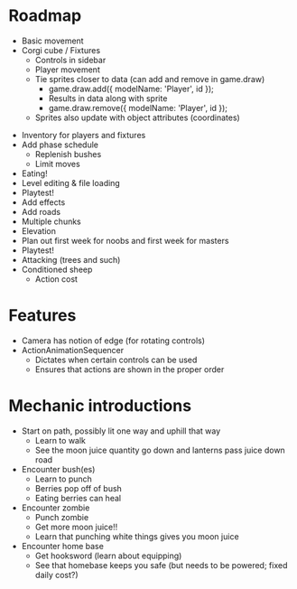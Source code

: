 # Roadmap
+ Basic movement
+ Corgi cube
/ Fixtures
  - Controls in sidebar
  - Player movement
  - Tie sprites closer to data (can add and remove in game.draw)
      - game.draw.add({ modelName: 'Player', id });
      - Results in data along with sprite
      - game.draw.remove({ modelName: 'Player', id });
  - Sprites also update with object attributes (coordinates)
- Inventory for players and fixtures
- Add phase schedule
    - Replenish bushes
    - Limit moves
- Eating!
- Level editing & file loading
- Playtest!
- Add effects
- Add roads
- Multiple chunks
- Elevation
- Plan out first week for noobs and first week for masters
- Playtest!
- Attacking (trees and such)
- Conditioned sheep
  - Action cost

# Features
- Camera has notion of edge (for rotating controls)
- ActionAnimationSequencer
  - Dictates when certain controls can be used
  - Ensures that actions are shown in the proper order

# Mechanic introductions
- Start on path, possibly lit one way and uphill that way
  - Learn to walk
  - See the moon juice quantity go down and lanterns pass juice down road
- Encounter bush(es)
  - Learn to punch
  - Berries pop off of bush
  - Eating berries can heal
- Encounter zombie
  - Punch zombie
  - Get more moon juice!!
  - Learn that punching white things gives you moon juice
- Encounter home base
  - Get hooksword (learn about equipping)
  - See that homebase keeps you safe (but needs to be powered; fixed daily cost?)

